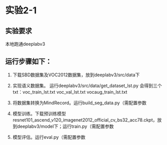 # 实验2-1
## 实验要求
本地跑通deeplabv3

## 运行步骤如下：
1. 下载SBD数据集及VOC2012数据集，放到deeplabv3/src/data下

2. 实现语义数据集。
   运行deeplabv3/src/data/get_dataset_lst.py
   会得到三个txt：voc_train_lst.txt voc_val_lst.txt vocaug_train_lst.txt

3. 将数据集转换为MindRecord。运行build_seg_data.py（需配置参数
   
4. 模型训练。下载预训练模型resnet101_ascend_v120_imagenet2012_official_cv_bs32_acc78.ckpt，放到deeplabv3/model下；运行train.py（需配置参数
   
5. 模型评估。运行eval.py（需配置参数
